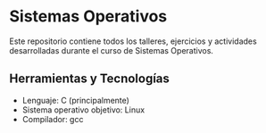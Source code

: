 # Sistemas Operativos

Este repositorio contiene todos los talleres, ejercicios y actividades desarrolladas durante el curso de Sistemas Operativos.

## Herramientas y Tecnologías
- Lenguaje: C (principalmente)
- Sistema operativo objetivo: Linux
- Compilador: gcc
